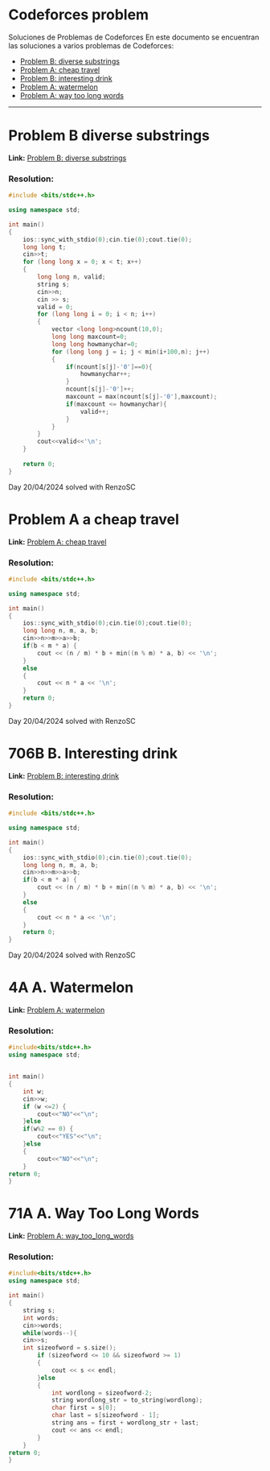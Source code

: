 # Codeforces problem


 Soluciones de Problemas de Codeforces En este documento se encuentran las soluciones a varios problemas de Codeforces:
  - [Problem B: diverse substrings](#problem-b-diverse-substrings) 
  - [Problem A: cheap travel](#problem-a-cheap-travel)
  - [Problem B: interesting drink](#problem-b-interesting-drink)
  - [Problem A: watermelon](#problem-a-watermelon)
  - [Problem A: way too long words](#problem-a-way-too-long-words)
 ---


# Problem B diverse substrings

**Link:** [Problem B: diverse substrings](https://codeforces.com/contest/1748/problem/B)
### Resolution:
``` c++
#include <bits/stdc++.h>

using namespace std;

int main()
{
    ios::sync_with_stdio(0);cin.tie(0);cout.tie(0);
    long long t;
    cin>>t;
    for (long long x = 0; x < t; x++)
    {
        long long n, valid;
        string s;
        cin>>n;
        cin >> s;
        valid = 0;
        for (long long i = 0; i < n; i++)
        {
            vector <long long>ncount(10,0);
            long long maxcount=0;
            long long howmanychar=0;
            for (long long j = i; j < min(i+100,n); j++)
            {
                if(ncount[s[j]-'0']==0){
                    howmanychar++;
                }
                ncount[s[j]-'0']++;
                maxcount = max(ncount[s[j]-'0'],maxcount);
                if(maxcount <= howmanychar){
                    valid++;
                }
            }
        }
        cout<<valid<<'\n';
    }
    
    return 0;
}
```
Day 20/04/2024 solved with RenzoSC


# Problem A a cheap travel
**Link:** [Problem A: cheap travel](https://codeforces.com/problemset/problem/466/A)
### Resolution:
``` c++
#include <bits/stdc++.h>

using namespace std;

int main()
{
    ios::sync_with_stdio(0);cin.tie(0);cout.tie(0);
    long long n, m, a, b;
    cin>>n>>m>>a>>b;
    if(b < m * a) {
        cout << (n / m) * b + min((n % m) * a, b) << '\n';
    }    
    else
    {
        cout << n * a << '\n';
    }
    return 0;
}
```
Day 20/04/2024 solved with RenzoSC

# 706B B. Interesting drink
**Link:** [Problem B: interesting drink](https://codeforces.com/problemset/problem/706/B)
### Resolution:
``` c++
#include <bits/stdc++.h>

using namespace std;

int main()
{
    ios::sync_with_stdio(0);cin.tie(0);cout.tie(0);
    long long n, m, a, b;
    cin>>n>>m>>a>>b;
    if(b < m * a) {
        cout << (n / m) * b + min((n % m) * a, b) << '\n';
    }    
    else
    {
        cout << n * a << '\n';
    }
    return 0;
}
```
Day 20/04/2024 solved with RenzoSC

# 4A A. Watermelon
**Link:** [Problem A: watermelon](https://codeforces.com/problemset/problem/4/A)
### Resolution:
``` c++
#include<bits/stdc++.h>
using namespace std;


int main()
{
    int w;
    cin>>w;
    if (w <=2) {
        cout<<"NO"<<"\n";
    }else
    if(w%2 == 0) {
        cout<<"YES"<<"\n";
    }else 
    {
        cout<<"NO"<<"\n";
    }
return 0;
}
```

# 71A A. Way Too Long Words
**Link:** [Problem A: way_too_long_words](https://codeforces.com/contest/71/problem/A)
### Resolution:

``` c++
#include<bits/stdc++.h>
using namespace std;

int main()
{
    string s;
    int words;
    cin>>words;
    while(words--){
    cin>>s;
    int sizeofword = s.size();
        if (sizeofword <= 10 && sizeofword >= 1) 
        {
            cout << s << endl;
        }else
        {
            int wordlong = sizeofword-2;
            string wordlong_str = to_string(wordlong);
            char first = s[0];
            char last = s[sizeofword - 1];
            string ans = first + wordlong_str + last; 
            cout << ans << endl;
        }
    }
return 0;
}
```
